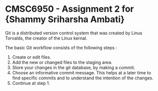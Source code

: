 # CMSC6950 - Assignment 2 for {Shammy Sriharsha Ambati}
Git is a distributed version control system that was created by
Linus Torvalds, the creator of the Linux kernal.

The basic Git workflow consists of the following steps :
1. Create or edit files.
2. Add the new or changed files to the staging area.
3. Store your changes in the git database, by making a commit.
4. Choose an informative commit message. This helps at a later
time to find specific commits and to understand the intention of
the changes.
5. Continue at step 1.
